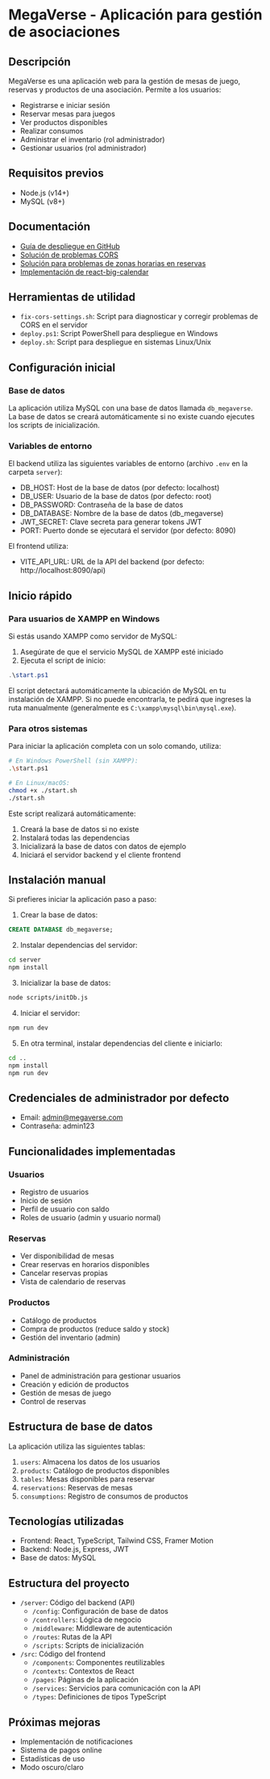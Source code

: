 # MegaVerse - Aplicación para gestión de asociaciones

## Descripción
MegaVerse es una aplicación web para la gestión de mesas de juego, reservas y productos de una asociación. Permite a los usuarios:

- Registrarse e iniciar sesión
- Reservar mesas para juegos
- Ver productos disponibles
- Realizar consumos
- Administrar el inventario (rol administrador)
- Gestionar usuarios (rol administrador)

## Requisitos previos
- Node.js (v14+)
- MySQL (v8+)

## Documentación

- [Guía de despliegue en GitHub](./docs/despliegue-github.md)
- [Solución de problemas CORS](./docs/solucion-problemas-cors.md)
- [Solución para problemas de zonas horarias en reservas](./docs/timezone-fix.md)
- [Implementación de react-big-calendar](./docs/react-big-calendar.md)

## Herramientas de utilidad

- `fix-cors-settings.sh`: Script para diagnosticar y corregir problemas de CORS en el servidor
- `deploy.ps1`: Script PowerShell para despliegue en Windows
- `deploy.sh`: Script para despliegue en sistemas Linux/Unix

## Configuración inicial

### Base de datos
La aplicación utiliza MySQL con una base de datos llamada `db_megaverse`. La base de datos se creará automáticamente si no existe cuando ejecutes los scripts de inicialización.

### Variables de entorno
El backend utiliza las siguientes variables de entorno (archivo `.env` en la carpeta `server`):
- DB_HOST: Host de la base de datos (por defecto: localhost)
- DB_USER: Usuario de la base de datos (por defecto: root)
- DB_PASSWORD: Contraseña de la base de datos
- DB_DATABASE: Nombre de la base de datos (db_megaverse)
- JWT_SECRET: Clave secreta para generar tokens JWT
- PORT: Puerto donde se ejecutará el servidor (por defecto: 8090)

El frontend utiliza:
- VITE_API_URL: URL de la API del backend (por defecto: http://localhost:8090/api)

## Inicio rápido

### Para usuarios de XAMPP en Windows

Si estás usando XAMPP como servidor de MySQL:

1. Asegúrate de que el servicio MySQL de XAMPP esté iniciado
2. Ejecuta el script de inicio:

```powershell
.\start.ps1
```

El script detectará automáticamente la ubicación de MySQL en tu instalación de XAMPP. Si no puede encontrarla, te pedirá que ingreses la ruta manualmente (generalmente es `C:\xampp\mysql\bin\mysql.exe`).

### Para otros sistemas

Para iniciar la aplicación completa con un solo comando, utiliza:

```bash
# En Windows PowerShell (sin XAMPP):
.\start.ps1

# En Linux/macOS:
chmod +x ./start.sh
./start.sh
```

Este script realizará automáticamente:
1. Creará la base de datos si no existe
2. Instalará todas las dependencias
3. Inicializará la base de datos con datos de ejemplo
4. Iniciará el servidor backend y el cliente frontend

## Instalación manual
Si prefieres iniciar la aplicación paso a paso:

1. Crear la base de datos:
```sql
CREATE DATABASE db_megaverse;
```

2. Instalar dependencias del servidor:
```bash
cd server
npm install
```

3. Inicializar la base de datos:
```bash
node scripts/initDb.js
```

4. Iniciar el servidor:
```bash
npm run dev
```

5. En otra terminal, instalar dependencias del cliente e iniciarlo:
```bash
cd ..
npm install
npm run dev
```

## Credenciales de administrador por defecto
- Email: admin@megaverse.com
- Contraseña: admin123

## Funcionalidades implementadas

### Usuarios
- Registro de usuarios
- Inicio de sesión
- Perfil de usuario con saldo
- Roles de usuario (admin y usuario normal)

### Reservas
- Ver disponibilidad de mesas
- Crear reservas en horarios disponibles
- Cancelar reservas propias
- Vista de calendario de reservas

### Productos
- Catálogo de productos
- Compra de productos (reduce saldo y stock)
- Gestión del inventario (admin)

### Administración
- Panel de administración para gestionar usuarios
- Creación y edición de productos
- Gestión de mesas de juego
- Control de reservas

## Estructura de base de datos
La aplicación utiliza las siguientes tablas:

1. `users`: Almacena los datos de los usuarios
2. `products`: Catálogo de productos disponibles
3. `tables`: Mesas disponibles para reservar
4. `reservations`: Reservas de mesas
5. `consumptions`: Registro de consumos de productos

## Tecnologías utilizadas
- Frontend: React, TypeScript, Tailwind CSS, Framer Motion
- Backend: Node.js, Express, JWT
- Base de datos: MySQL

## Estructura del proyecto
- `/server`: Código del backend (API)
  - `/config`: Configuración de base de datos
  - `/controllers`: Lógica de negocio
  - `/middleware`: Middleware de autenticación
  - `/routes`: Rutas de la API
  - `/scripts`: Scripts de inicialización
- `/src`: Código del frontend
  - `/components`: Componentes reutilizables
  - `/contexts`: Contextos de React
  - `/pages`: Páginas de la aplicación
  - `/services`: Servicios para comunicación con la API
  - `/types`: Definiciones de tipos TypeScript

## Próximas mejoras
- Implementación de notificaciones
- Sistema de pagos online
- Estadísticas de uso
- Modo oscuro/claro
